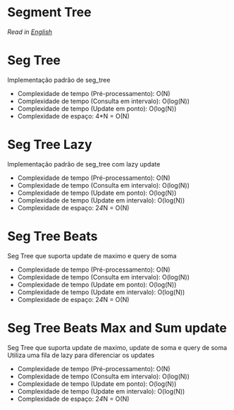 # Segment Tree

*Read in [English](README.en.md)*

# Seg Tree
Implementação padrão de seg_tree
* Complexidade de tempo (Pré-processamento): O(N)
* Complexidade de tempo (Consulta em intervalo): O(log(N))
* Complexidade de tempo (Update em ponto): O(log(N))
* Complexidade de espaço: 4*N = O(N)

# Seg Tree Lazy
Implementação padrão de seg_tree com lazy update
* Complexidade de tempo (Pré-processamento): O(N)
* Complexidade de tempo (Consulta em intervalo): O(log(N))
* Complexidade de tempo (Update em ponto): O(log(N))
* Complexidade de tempo (Update em intervalo): O(log(N))
* Complexidade de espaço: 2*4*N = O(N)

# Seg Tree Beats
Seg Tree que suporta update de maximo e query de soma
* Complexidade de tempo (Pré-processamento): O(N)
* Complexidade de tempo (Consulta em intervalo): O(log(N))
* Complexidade de tempo (Update em ponto): O(log(N))
* Complexidade de tempo (Update em intervalo): O(log(N))
* Complexidade de espaço: 2*4*N = O(N)

# Seg Tree Beats Max and Sum update
Seg Tree que suporta update de maximo, update de soma e query de soma
Utiliza uma fila de lazy para diferenciar os updates
* Complexidade de tempo (Pré-processamento): O(N)
* Complexidade de tempo (Consulta em intervalo): O(log(N))
* Complexidade de tempo (Update em ponto): O(log(N))
* Complexidade de tempo (Update em intervalo): O(log(N))
* Complexidade de espaço: 2*4*N = O(N)
